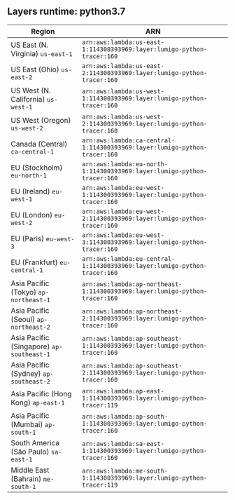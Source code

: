 Layers runtime: python3.7
----
| Region | ARN |
| --- | --- |
|US East (N. Virginia)  `us-east-1`|`arn:aws:lambda:us-east-1:114300393969:layer:lumigo-python-tracer:160`|
|US East (Ohio)  `us-east-2`|`arn:aws:lambda:us-east-2:114300393969:layer:lumigo-python-tracer:160`|
|US West (N. California)  `us-west-1`|`arn:aws:lambda:us-west-1:114300393969:layer:lumigo-python-tracer:160`|
|US West (Oregon)  `us-west-2`|`arn:aws:lambda:us-west-2:114300393969:layer:lumigo-python-tracer:160`|
|Canada (Central)  `ca-central-1`|`arn:aws:lambda:ca-central-1:114300393969:layer:lumigo-python-tracer:160`|
|EU (Stockholm)  `eu-north-1`|`arn:aws:lambda:eu-north-1:114300393969:layer:lumigo-python-tracer:160`|
|EU (Ireland)  `eu-west-1`|`arn:aws:lambda:eu-west-1:114300393969:layer:lumigo-python-tracer:160`|
|EU (London)  `eu-west-2`|`arn:aws:lambda:eu-west-2:114300393969:layer:lumigo-python-tracer:160`|
|EU (Paris)  `eu-west-3`|`arn:aws:lambda:eu-west-3:114300393969:layer:lumigo-python-tracer:160`|
|EU (Frankfurt)  `eu-central-1`|`arn:aws:lambda:eu-central-1:114300393969:layer:lumigo-python-tracer:160`|
|Asia Pacific (Tokyo)  `ap-northeast-1`|`arn:aws:lambda:ap-northeast-1:114300393969:layer:lumigo-python-tracer:160`|
|Asia Pacific (Seoul)  `ap-northeast-2`|`arn:aws:lambda:ap-northeast-2:114300393969:layer:lumigo-python-tracer:160`|
|Asia Pacific (Singapore)  `ap-southeast-1`|`arn:aws:lambda:ap-southeast-1:114300393969:layer:lumigo-python-tracer:160`|
|Asia Pacific (Sydney)  `ap-southeast-2`|`arn:aws:lambda:ap-southeast-2:114300393969:layer:lumigo-python-tracer:160`|
|Asia Pacific (Hong Kong)  `ap-east-1`|`arn:aws:lambda:ap-east-1:114300393969:layer:lumigo-python-tracer:119`|
|Asia Pacific (Mumbai)  `ap-south-1`|`arn:aws:lambda:ap-south-1:114300393969:layer:lumigo-python-tracer:160`|
|South America (São Paulo)  `sa-east-1`|`arn:aws:lambda:sa-east-1:114300393969:layer:lumigo-python-tracer:160`|
|Middle East (Bahrain)  `me-south-1`|`arn:aws:lambda:me-south-1:114300393969:layer:lumigo-python-tracer:119`|
